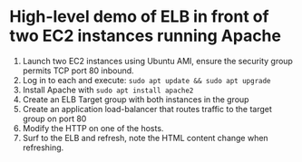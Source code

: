 # High-level demo of ELB in front of two EC2 instances running Apache

1. Launch two EC2 instances using Ubuntu AMI, ensure the security group permits TCP port 80 inbound.
2. Log in to each and execute: `sudo apt update && sudo apt upgrade`
3. Install Apache with `sudo apt install apache2`
4. Create an ELB Target group with both instances in the group
5. Create an application load-balancer that routes traffic to the target group on port 80
6. Modify the HTTP on one of the hosts.
7. Surf to the ELB and refresh, note the HTML content change when refreshing.
